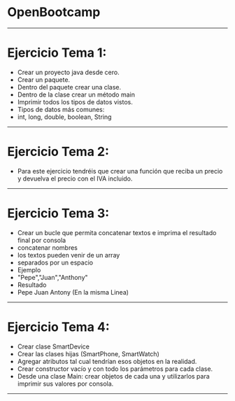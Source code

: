 # OpenBootcamp

___
# Ejercicio Tema 1:
* Crear un proyecto java desde cero.
* Crear un paquete.
* Dentro del paquete crear una clase.
* Dentro de la clase crear un método main
* Imprimir todos los tipos de datos vistos.
* Tipos de datos más comunes:
* int, long, double, boolean, String

___
# Ejercicio Tema 2:
* Para este ejercicio tendréis que crear una función que reciba un precio y devuelva el precio con el IVA incluido.
___
# Ejercicio Tema 3:
* Crear un bucle que permita concatenar textos e imprima el resultado final por consola
* concatenar nombres
* los textos pueden venir de un array
* separados por un espacio
* Ejemplo
* "Pepe","Juan","Anthony"
* Resultado
* Pepe Juan Antony (En la misma Linea)
___
# Ejercicio Tema 4:
* Crear clase SmartDevice
* Crear las clases hijas (SmartPhone, SmartWatch)
* Agregar atributos tal cual tendrían esos objetos en la realidad.
* Crear constructor vacío y con todo los parámetros para cada clase.
* Desde una clase Main: crear objetos de cada una y utilizarlos para imprimir sus valores por consola.
___